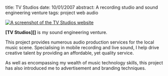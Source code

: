 title: TV Studios
date: 10/01/2007
abstract: A recording studio and sound engineering venture
tags: project web audio

[![A screenshot of the TV Studios website][th]][tv]

**[TV Studios][]** is my sound engineering venture.

This project provides numerous audio production services for the local music
scene. Specialising in mobile recording and live sound, I help drive creative
talent by providing an affordable, yet quality service.

As well as encompassing my wealth of music technology skills, this project has
also introduced me to advertisement and branding techniques.

  [th]: http://tlvince.appspot.com/img/th/tvstudios.png
  [tv]: http://tvstudios.tlvince.com

